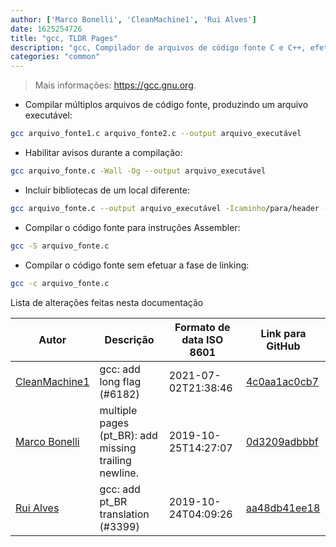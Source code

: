 ```yaml
---
author: ['Marco Bonelli', 'CleanMachine1', 'Rui Alves']
date: 1625254726
title: "gcc, TLDR Pages"
description: "gcc, Compilador de arquivos de código fonte C e C++, efetuando também as fases de pré-processamento, assembling e linking."
categories: "common"
---
```

> Mais informações: <https://gcc.gnu.org>.

- Compilar múltiplos arquivos de código fonte, produzindo um arquivo executável:

```bash
gcc arquivo_fonte1.c arquivo_fonte2.c --output arquivo_executável
```

- Habilitar avisos durante a compilação:

```bash
gcc arquivo_fonte.c -Wall -Og --output arquivo_executável
```

- Incluir bibliotecas de um local diferente:

```bash
gcc arquivo_fonte.c --output arquivo_executável -Icaminho/para/header -Lcaminho/para/biblioteca -lnome_biblioteca
```

- Compilar o código fonte para instruções Assembler:

```bash
gcc -S arquivo_fonte.c
```

- Compilar o código fonte sem efetuar a fase de linking:

```bash
gcc -c arquivo_fonte.c
```
Lista de alterações feitas nesta documentação


Autor | Descrição | Formato de data ISO 8601 | Link para GitHub
------|-----|-----|-----
[CleanMachine1](mailto:78213164+CleanMachine1@users.noreply.github.com) | gcc: add long flag (#6182) | 2021-07-02T21:38:46 | [4c0aa1ac0cb7](https://github.com/tldr-pages/tldr/commit/4c0aa1ac0cb7541cd982040668faad0d842aa1a2)
[Marco Bonelli](mailto:marco@mebeim.net) | multiple pages (pt_BR): add missing trailing newline. | 2019-10-25T14:27:07 | [0d3209adbbbf](https://github.com/tldr-pages/tldr/commit/0d3209adbbbf41b9672a1bed97c13e7081c269f2)
[Rui Alves](mailto:up201606746@fe.up.pt) | gcc: add pt_BR translation (#3399) | 2019-10-24T04:09:26 | [aa48db41ee18](https://github.com/tldr-pages/tldr/commit/aa48db41ee188f5193b12171988d8f7c610ec066)

